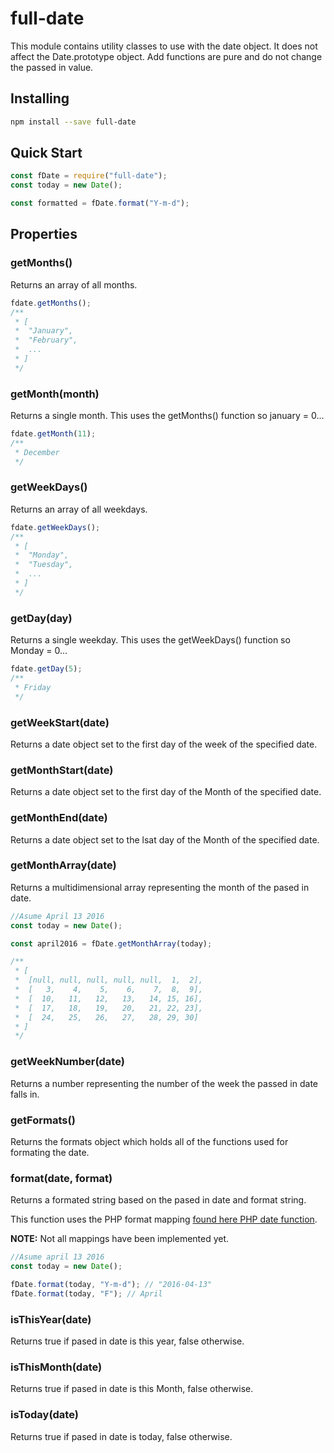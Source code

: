# full-date #

This module contains utility classes to use with the date object. It does not affect the Date.prototype object. Add functions are pure and do not change the passed in value.

## Installing ##

```bash
npm install --save full-date
```



## Quick Start ##

```javascript
const fDate = require("full-date");
const today = new Date();

const formatted = fDate.format("Y-m-d");
```

## Properties ##

### getMonths() ###

Returns an array of all months.

```javascript
fdate.getMonths();
/**
 * [
 *  "January",
 *  "February",
 *  ...
 * ]
 */
```

### getMonth(month) ###

Returns a single month. This uses the getMonths() function so january = 0...

```javascript
fdate.getMonth(11);
/**
 * December
 */
```

### getWeekDays() ###

Returns an array of all weekdays.

```javascript
fdate.getWeekDays();
/**
 * [
 *  "Monday",
 *  "Tuesday",
 *  ...
 * ]
 */
```

### getDay(day) ###

Returns a single weekday. This uses the getWeekDays() function so Monday = 0...

```javascript
fdate.getDay(5);
/**
 * Friday
 */
```

### getWeekStart(date) ###

Returns a date object set to the first day of the week of the specified date.

### getMonthStart(date) ###

Returns a date object set to the first day of the Month of the specified date.

### getMonthEnd(date) ###

Returns a date object set to the lsat day of the Month of the specified date.

### getMonthArray(date) ###

Returns a multidimensional array representing the month of the pased in date.

```javascript
//Asume April 13 2016
const today = new Date();

const april2016 = fDate.getMonthArray(today);

/**
 * [
 *  [null, null, null, null, null,  1,  2],
 *  [   3,    4,    5,    6,    7,  8,  9],
 *  [  10,   11,   12,   13,   14, 15, 16],
 *  [  17,   18,   19,   20,   21, 22, 23],
 *  [  24,   25,   26,   27,   28, 29, 30]
 * ]
 */
```

### getWeekNumber(date) ###

Returns a number representing the number of the week the passed in date falls in.

### getFormats() ###

Returns the formats object which holds all of the functions used for formating the date.

### format(date, format) ###

Returns a formated string based on the pased in date and format string.

This function uses the PHP format mapping [found here PHP date function](http://php.net/manual/en/function.date.php).

__NOTE:__ Not all mappings have been implemented yet.

```javascript
//Asume april 13 2016
const today = new Date();

fDate.format(today, "Y-m-d"); // "2016-04-13"
fDate.format(today, "F"); // April
```

### isThisYear(date) ###

Returns true if pased in date is this year, false otherwise.

### isThisMonth(date) ###

Returns true if pased in date is this Month, false otherwise.

### isToday(date) ###

Returns true if pased in date is today, false otherwise.